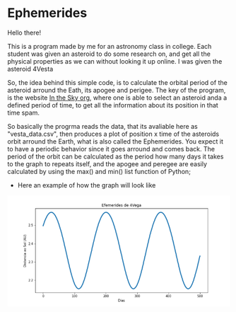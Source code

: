 # Ephemerides


Hello there!

This is a program made by me for an astronomy class in college. Each student was given an asteroid to do some research on, and get all the physical properties as we can without looking it up online. I was given the asteroid 4Vesta

So, the idea behind this simple code, is to calculate the orbital period of the asteroid arround the Eath, its apogee and perigee. The key of the program, is the website [In the Sky org](https://in-the-sky.org/data/asteroids.php#), where one is able to select an asteroid anda a defined period of time, to get  all the information about its position in that time spam.

So basically the progrma reads the data, that its avaliable here as "vesta_data.csv", then produces a plot of position x time of the asteroids orbit arround the Earth, what is also called the Ephemerides. You expect it to have a periodic behavior since it goes arround and comes back. The period of the orbit can be calculated as the period how many days it takes to the graph to repeats itself, and the apogee and peregee are easily calculated by using the max() and min() list function of Python;

* Here an example of how the graph will look like 

![alt text](https://github.com/ArthurSMg/Ephemerides/blob/main/Graph_vesta.png?raw=true)
